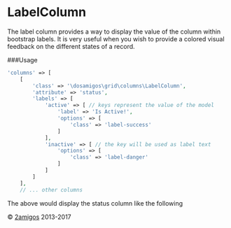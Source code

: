 LabelColumn
===========

The label column provides a way to display the value of the column within bootstrap labels. It is very useful when you 
wish to provide a colored visual feedback on the different states of a record.  

###Usage 

```php 
'columns' => [
    [
        'class' => '\dosamigos\grid\columns\LabelColumn',
        'attribute' => 'status',
        'labels' => [
            'active' => [ // keys represent the value of the model
                'label' => 'Is Active!',
                'options' => [
                    'class' => 'label-success'
                ]
            ],
            'inactive' => [ // the key will be used as label text
                'options' => [
                    'class' => 'label-danger'
                ]
            ]
        ]
    ],
    // ... other columns
```

The above would display the status column like the following 



© [2amigos](http://www.2amigos.us/) 2013-2017

